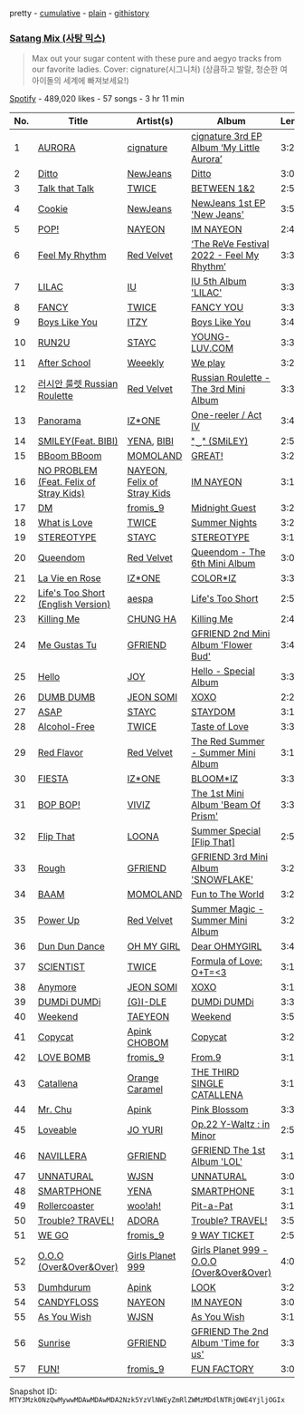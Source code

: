 pretty - [cumulative](/playlists/cumulative/37i9dQZF1DWTTHy0vndijk.md) - [plain](/playlists/plain/37i9dQZF1DWTTHy0vndijk) - [githistory](https://github.githistory.xyz/mackorone/spotify-playlist-archive/blob/main/playlists/plain/37i9dQZF1DWTTHy0vndijk)

### [Satang Mix \(사탕 믹스\)](https://open.spotify.com/playlist/37i9dQZF1DWTTHy0vndijk)

> Max out your sugar content with these pure and aegyo tracks from our favorite ladies\. Cover: cignature\(시그니처\) \(상큼하고 발랄, 청순한 여아이돌의 세계에 빠져보세요!\)

[Spotify](https://open.spotify.com/user/spotify) - 489,020 likes - 57 songs - 3 hr 11 min

| No. | Title | Artist(s) | Album | Length |
|---|---|---|---|---|
| 1 | [AURORA](https://open.spotify.com/track/41GURJxjE5urzLnrw2O2sI) | [cignature](https://open.spotify.com/artist/5x9WawpXGR82PWDFk9CKYQ) | [cignature 3rd EP Album ‘My Little Aurora’](https://open.spotify.com/album/0Bhl5VhnxFho8slGxiBgZK) | 3:26 |
| 2 | [Ditto](https://open.spotify.com/track/3r8RuvgbX9s7ammBn07D3W) | [NewJeans](https://open.spotify.com/artist/6HvZYsbFfjnjFrWF950C9d) | [Ditto](https://open.spotify.com/album/7bnqo1fdJU9nSfXQd3bSMe) | 3:05 |
| 3 | [Talk that Talk](https://open.spotify.com/track/0RDqNCRBGrSegk16Avfzuq) | [TWICE](https://open.spotify.com/artist/7n2Ycct7Beij7Dj7meI4X0) | [BETWEEN 1&2](https://open.spotify.com/album/3NZ94nQbqimcu2i71qhc4f) | 2:57 |
| 4 | [Cookie](https://open.spotify.com/track/2DwUdMJ5uxv20EhAildreg) | [NewJeans](https://open.spotify.com/artist/6HvZYsbFfjnjFrWF950C9d) | [NewJeans 1st EP 'New Jeans'](https://open.spotify.com/album/1HMLpmZAnNyl9pxvOnTovV) | 3:55 |
| 5 | [POP!](https://open.spotify.com/track/3lOMJTQTd6J34faYwASc33) | [NAYEON](https://open.spotify.com/artist/1VwDG9aBflQupaFNjUru9A) | [IM NAYEON](https://open.spotify.com/album/0wqjfojWuTcbEvwaizvTMw) | 2:48 |
| 6 | [Feel My Rhythm](https://open.spotify.com/track/2oBMZYteeO8DyXV9gDx6Za) | [Red Velvet](https://open.spotify.com/artist/1z4g3DjTBBZKhvAroFlhOM) | [‘The ReVe Festival 2022 \- Feel My Rhythm’](https://open.spotify.com/album/3HgoCO9wWuPcNhz8Ip4C46) | 3:30 |
| 7 | [LILAC](https://open.spotify.com/track/5xrtzzzikpG3BLbo4q1Yul) | [IU](https://open.spotify.com/artist/3HqSLMAZ3g3d5poNaI7GOU) | [IU 5th Album 'LILAC'](https://open.spotify.com/album/01dPJcwyht77brL4JQiR8R) | 3:34 |
| 8 | [FANCY](https://open.spotify.com/track/2qQpFbqqkLOGySgNK8wBXt) | [TWICE](https://open.spotify.com/artist/7n2Ycct7Beij7Dj7meI4X0) | [FANCY YOU](https://open.spotify.com/album/3aLpWFejbsdyafODLXRqwF) | 3:33 |
| 9 | [Boys Like You](https://open.spotify.com/track/34y2pV3RGFiCHSP12bNHVk) | [ITZY](https://open.spotify.com/artist/2KC9Qb60EaY0kW4eH68vr3) | [Boys Like You](https://open.spotify.com/album/1KYgerdWcEqB7KbppYtdXU) | 3:43 |
| 10 | [RUN2U](https://open.spotify.com/track/3gFcGnU4kTdMYLXDjH1TK8) | [STAYC](https://open.spotify.com/artist/01XYiBYaoMJcNhPokrg0l0) | [YOUNG\-LUV.COM](https://open.spotify.com/album/2xPdgNkM4yIQmP7axJ1T1o) | 3:33 |
| 11 | [After School](https://open.spotify.com/track/52CBUrIdyf8tbZaUY9iawE) | [Weeekly](https://open.spotify.com/artist/73B9bjqS2Z5KLXNGqXf64m) | [We play](https://open.spotify.com/album/4kU6DFVgZKoDYQPZk1OZp9) | 3:25 |
| 12 | [러시안 룰렛 Russian Roulette](https://open.spotify.com/track/5HiSc2ZCGn8L3cH3qSwzBT) | [Red Velvet](https://open.spotify.com/artist/1z4g3DjTBBZKhvAroFlhOM) | [Russian Roulette \- The 3rd Mini Album](https://open.spotify.com/album/6MNlcai3skKLKv5syzFwC3) | 3:31 |
| 13 | [Panorama](https://open.spotify.com/track/0CnpSTdL9l5vQM4YnzXtyo) | [IZ\*ONE](https://open.spotify.com/artist/5r1tUTxVSgvBHnoDuDODPH) | [One\-reeler / Act IV](https://open.spotify.com/album/3gfl9D7cMW3K87YiMbqsWK) | 3:42 |
| 14 | [SMILEY\(Feat\. BIBI\)](https://open.spotify.com/track/4zCIxSnVWpGNghERX4uWZF) | [YENA](https://open.spotify.com/artist/49muoiIu4uea4PO8vueUNN), [BIBI](https://open.spotify.com/artist/6UbmqUEgjLA6jAcXwbM1Z9) | [ˣ‿ˣ \(SMiLEY\)](https://open.spotify.com/album/7qldKtsOWklzmwgll5NjCw) | 2:53 |
| 15 | [BBoom BBoom](https://open.spotify.com/track/3BPoSr2pO34Aan6alFfVto) | [MOMOLAND](https://open.spotify.com/artist/5RR0MLwcjc87wjSw2JYdwx) | [GREAT!](https://open.spotify.com/album/5vt2sEP5J0VNbYXoA7h2k4) | 3:28 |
| 16 | [NO PROBLEM \(Feat\. Felix of Stray Kids\)](https://open.spotify.com/track/4zHvWi4iFAG45lgiN7smLC) | [NAYEON](https://open.spotify.com/artist/1VwDG9aBflQupaFNjUru9A), [Felix of Stray Kids](https://open.spotify.com/artist/40zyx4iztMjRbIIoI802r4) | [IM NAYEON](https://open.spotify.com/album/0wqjfojWuTcbEvwaizvTMw) | 3:16 |
| 17 | [DM](https://open.spotify.com/track/7B9W7Qsy5M2kyUNjQYIEG8) | [fromis\_9](https://open.spotify.com/artist/24nUVBIlCGi4twz4nYxJum) | [Midnight Guest](https://open.spotify.com/album/2WT1URsANJa9zhPsqzspMR) | 3:24 |
| 18 | [What is Love](https://open.spotify.com/track/3zhbXKFjUDw40pTYyCgt1Y) | [TWICE](https://open.spotify.com/artist/7n2Ycct7Beij7Dj7meI4X0) | [Summer Nights](https://open.spotify.com/album/2GKTroaa4ysyhEdvzpvUoM) | 3:28 |
| 19 | [STEREOTYPE](https://open.spotify.com/track/2bZIDMpzVooosmPHn0tHnd) | [STAYC](https://open.spotify.com/artist/01XYiBYaoMJcNhPokrg0l0) | [STEREOTYPE](https://open.spotify.com/album/7HGjNJBj1NQGNwCzFD2LHj) | 3:11 |
| 20 | [Queendom](https://open.spotify.com/track/6SpPr7K4YQ2wp8jU6uOTmQ) | [Red Velvet](https://open.spotify.com/artist/1z4g3DjTBBZKhvAroFlhOM) | [Queendom \- The 6th Mini Album](https://open.spotify.com/album/6Pe5LGQgU3mmvuRjFMsACV) | 3:01 |
| 21 | [La Vie en Rose](https://open.spotify.com/track/3WfaJhCL4p2JbdffJjV6Va) | [IZ\*ONE](https://open.spotify.com/artist/5r1tUTxVSgvBHnoDuDODPH) | [COLOR\*IZ](https://open.spotify.com/album/5Fl13rfH2DRRTo6OV4ecJY) | 3:38 |
| 22 | [Life's Too Short \(English Version\)](https://open.spotify.com/track/2mgzUVvDpb1zMSB4glLQ6T) | [aespa](https://open.spotify.com/artist/6YVMFz59CuY7ngCxTxjpxE) | [Life's Too Short](https://open.spotify.com/album/11lLYKMkFheiV7ObD7WCnx) | 2:58 |
| 23 | [Killing Me](https://open.spotify.com/track/3QD0Y1tTngihByjdWC99lG) | [CHUNG HA](https://open.spotify.com/artist/2PSJ6YriU7JsFucxACpU7Y) | [Killing Me](https://open.spotify.com/album/21jf5kUkK5nHYTuZ5GRZVW) | 2:44 |
| 24 | [Me Gustas Tu](https://open.spotify.com/track/6x7fux7bZEfnChKx3nhSZn) | [GFRIEND](https://open.spotify.com/artist/0qlWcS66ohOIi0M8JZwPft) | [GFRIEND 2nd Mini Album 'Flower Bud'](https://open.spotify.com/album/2mou6C67yLJkKWjV0FuXg7) | 3:40 |
| 25 | [Hello](https://open.spotify.com/track/3cGp1jXxLReLKz7QgVbWZR) | [JOY](https://open.spotify.com/artist/0sYpJ0nCC8AlDrZFeAA7ub) | [Hello \- Special Album](https://open.spotify.com/album/37mRfTDwQzVbHihypYY8oE) | 3:38 |
| 26 | [DUMB DUMB](https://open.spotify.com/track/5VXSt0cvi5wtJTox0wKI4x) | [JEON SOMI](https://open.spotify.com/artist/7zYj9S9SdIunYCfSm7vzAR) | [XOXO](https://open.spotify.com/album/63pvOn2B5pUUcUKUwIEg9m) | 2:27 |
| 27 | [ASAP](https://open.spotify.com/track/5BXr7hYZQOeRttkeWYTq5S) | [STAYC](https://open.spotify.com/artist/01XYiBYaoMJcNhPokrg0l0) | [STAYDOM](https://open.spotify.com/album/71hjsg660uio3Z8bnbB6fS) | 3:14 |
| 28 | [Alcohol\-Free](https://open.spotify.com/track/0BTaaKT4RMbs5M73tOHX5Y) | [TWICE](https://open.spotify.com/artist/7n2Ycct7Beij7Dj7meI4X0) | [Taste of Love](https://open.spotify.com/album/00vb6sViDbJLmLLchfbRh4) | 3:30 |
| 29 | [Red Flavor](https://open.spotify.com/track/7nKQ5WAcjnG48knyLuo8gO) | [Red Velvet](https://open.spotify.com/artist/1z4g3DjTBBZKhvAroFlhOM) | [The Red Summer \- Summer Mini Album](https://open.spotify.com/album/6OXg149IkmbgW7zfzbwgS2) | 3:11 |
| 30 | [FIESTA](https://open.spotify.com/track/6Ihdn6wW2UBhfTKWbP29KA) | [IZ\*ONE](https://open.spotify.com/artist/5r1tUTxVSgvBHnoDuDODPH) | [BLOOM\*IZ](https://open.spotify.com/album/5dm3PMCHxTSOdDFZ1hlfMm) | 3:37 |
| 31 | [BOP BOP!](https://open.spotify.com/track/3FNuG1PjKcOu7tAqZKB4kZ) | [VIVIZ](https://open.spotify.com/artist/7Lq3yAtwi0Z7zpxEwbQQNZ) | [The 1st Mini Album 'Beam Of Prism'](https://open.spotify.com/album/1SO45pKRdNI74Rdx7Hynh2) | 3:39 |
| 32 | [Flip That](https://open.spotify.com/track/7cHXwaBnIBFUPuP376z07E) | [LOONA](https://open.spotify.com/artist/52zMTJCKluDlFwMQWmccY7) | [Summer Special \[Flip That\]](https://open.spotify.com/album/7odJeHxR62PWP4Cms4GpwB) | 2:57 |
| 33 | [Rough](https://open.spotify.com/track/3CVeGXpoPKJQ9JuhPp3mpL) | [GFRIEND](https://open.spotify.com/artist/0qlWcS66ohOIi0M8JZwPft) | [GFRIEND 3rd Mini Album 'SNOWFLAKE'](https://open.spotify.com/album/0COnSwFb5qOhABUyWNw6Kp) | 3:29 |
| 34 | [BAAM](https://open.spotify.com/track/4Is1b37KJY9XVCgzp81FBW) | [MOMOLAND](https://open.spotify.com/artist/5RR0MLwcjc87wjSw2JYdwx) | [Fun to The World](https://open.spotify.com/album/75dkh8s39e7txjNe9cODH3) | 3:28 |
| 35 | [Power Up](https://open.spotify.com/track/381g0b6QZxC13SzA2HRMIc) | [Red Velvet](https://open.spotify.com/artist/1z4g3DjTBBZKhvAroFlhOM) | [Summer Magic \- Summer Mini Album](https://open.spotify.com/album/5zWa1ZEUBctbKqvwXbFawo) | 3:22 |
| 36 | [Dun Dun Dance](https://open.spotify.com/track/54HsCR7lJJdwxmEnTY1JfF) | [OH MY GIRL](https://open.spotify.com/artist/2019zR22qK2RBvCqtudBaI) | [Dear OHMYGIRL](https://open.spotify.com/album/2xfmLni05CCgygcNdtPvuN) | 3:40 |
| 37 | [SCIENTIST](https://open.spotify.com/track/0BJMgVrnWIvgYsjq8KaPeh) | [TWICE](https://open.spotify.com/artist/7n2Ycct7Beij7Dj7meI4X0) | [Formula of Love: O+T=<3](https://open.spotify.com/album/5052Ip89wdW8EGdpjEpNeq) | 3:14 |
| 38 | [Anymore](https://open.spotify.com/track/6GwtJzM3yffZ4FJ39QuUcE) | [JEON SOMI](https://open.spotify.com/artist/7zYj9S9SdIunYCfSm7vzAR) | [XOXO](https://open.spotify.com/album/63pvOn2B5pUUcUKUwIEg9m) | 3:17 |
| 39 | [DUMDi DUMDi](https://open.spotify.com/track/2fJ70dRX7J4jiVxKUQQp7C) | [\(G\)I\-DLE](https://open.spotify.com/artist/2AfmfGFbe0A0WsTYm0SDTx) | [DUMDi DUMDi](https://open.spotify.com/album/0NC6QFvAc9H9r5iov9QwjK) | 3:30 |
| 40 | [Weekend](https://open.spotify.com/track/6cqH1q7g5GeRVQVMK1Vc7f) | [TAEYEON](https://open.spotify.com/artist/3qNVuliS40BLgXGxhdBdqu) | [Weekend](https://open.spotify.com/album/4tJsXd2onpa4P9lFmkJIKy) | 3:53 |
| 41 | [Copycat](https://open.spotify.com/track/3eRXnVROQcJxwzovKyLTnd) | [Apink CHOBOM](https://open.spotify.com/artist/1eDD6vNEyVQXGev7af156d) | [Copycat](https://open.spotify.com/album/0NYssBVyeMwUSRzsIKATIE) | 3:24 |
| 42 | [LOVE BOMB](https://open.spotify.com/track/3RtapbUtHJgnVlZWahStUS) | [fromis\_9](https://open.spotify.com/artist/24nUVBIlCGi4twz4nYxJum) | [From.9](https://open.spotify.com/album/6M4WrayhANSknC8e4cOFue) | 3:19 |
| 43 | [Catallena](https://open.spotify.com/track/5fWKr5p15BTazjflJ6HX5j) | [Orange Caramel](https://open.spotify.com/artist/2QHTtUsN6Q13w3QHdfRqsK) | [THE THIRD SINGLE CATALLENA](https://open.spotify.com/album/3FeATTUjZWvmXW2kP9CHWY) | 3:13 |
| 44 | [Mr\. Chu](https://open.spotify.com/track/6fT9eZYgSvhu9v8wzrZkdG) | [Apink](https://open.spotify.com/artist/2uWcrwgWmZcQc3IPBs3tfU) | [Pink Blossom](https://open.spotify.com/album/5BrUPvAXYFeCqLKoTjSw3o) | 3:34 |
| 45 | [Loveable](https://open.spotify.com/track/087TC6IfJ8z7fBItvglRRs) | [JO YURI](https://open.spotify.com/artist/3LFFf4EpKn2krneZ9vozyz) | [Op.22 Y\-Waltz : in Minor](https://open.spotify.com/album/2CMx2ufebKtglecf9Q1F90) | 2:56 |
| 46 | [NAVILLERA](https://open.spotify.com/track/2Oi0IO8K4BEbhPUdWcjNmv) | [GFRIEND](https://open.spotify.com/artist/0qlWcS66ohOIi0M8JZwPft) | [GFRIEND The 1st Album 'LOL'](https://open.spotify.com/album/0PlSM2Hml1cFANnzYu6RCg) | 3:13 |
| 47 | [UNNATURAL](https://open.spotify.com/track/1eykKBqxHgasGHwjOQIvbt) | [WJSN](https://open.spotify.com/artist/6hhqsQZhtp9hfaZhSd0VSD) | [UNNATURAL](https://open.spotify.com/album/0uD1Chx5ZsnZM4kS8yK0S8) | 3:01 |
| 48 | [SMARTPHONE](https://open.spotify.com/track/3660VWl7PCUsXhZlakn0KY) | [YENA](https://open.spotify.com/artist/49muoiIu4uea4PO8vueUNN) | [SMARTPHONE](https://open.spotify.com/album/0lbUf1aVf8xmveSuspuNW0) | 3:18 |
| 49 | [Rollercoaster](https://open.spotify.com/track/7uwNVnaOswnVGJ5v8e2bQk) | [woo!ah!](https://open.spotify.com/artist/7mgY992t7YTx6UELsoIMRa) | [Pit\-a\-Pat](https://open.spotify.com/album/4ivrWy4dTl3eOAEOfFXnM0) | 3:14 |
| 50 | [Trouble? TRAVEL!](https://open.spotify.com/track/6A3J47xL9B4EFAjQ79YX52) | [ADORA](https://open.spotify.com/artist/3M1kgHOpPruu1uBymBHF3r) | [Trouble? TRAVEL!](https://open.spotify.com/album/07FQYMZJFk9t3jpZ8fDQAA) | 3:53 |
| 51 | [WE GO](https://open.spotify.com/track/7oQqeRSV38YqkRv2UGvmbS) | [fromis\_9](https://open.spotify.com/artist/24nUVBIlCGi4twz4nYxJum) | [9 WAY TICKET](https://open.spotify.com/album/5DPggk2zBmJYqtaUyLOlVW) | 2:55 |
| 52 | [O.O.O \(Over&Over&Over\)](https://open.spotify.com/track/6k3U1g0Tu11V1AcVzSt6re) | [Girls Planet 999](https://open.spotify.com/artist/1dTvYIUWdOcBXYyUWhi91W) | [Girls Planet 999 \- O.O.O \(Over&Over&Over\)](https://open.spotify.com/album/2IZkygDdvEokN7CCSjrck6) | 4:07 |
| 53 | [Dumhdurum](https://open.spotify.com/track/55kuHkT2CWhWKF6CoRDnJq) | [Apink](https://open.spotify.com/artist/2uWcrwgWmZcQc3IPBs3tfU) | [LOOK](https://open.spotify.com/album/49NKBZDb92AQlMFypkZRTF) | 3:28 |
| 54 | [CANDYFLOSS](https://open.spotify.com/track/3r6v6awkmqrHLj9yKaYZmZ) | [NAYEON](https://open.spotify.com/artist/1VwDG9aBflQupaFNjUru9A) | [IM NAYEON](https://open.spotify.com/album/0wqjfojWuTcbEvwaizvTMw) | 3:01 |
| 55 | [As You Wish](https://open.spotify.com/track/42zMiF3EFBg5CsYbgKdhj1) | [WJSN](https://open.spotify.com/artist/6hhqsQZhtp9hfaZhSd0VSD) | [As You Wish](https://open.spotify.com/album/5QsZIQcV5BOX9Tzj3IPVyo) | 3:15 |
| 56 | [Sunrise](https://open.spotify.com/track/1e7eOq89QU6vGYCJp9yW2L) | [GFRIEND](https://open.spotify.com/artist/0qlWcS66ohOIi0M8JZwPft) | [GFRIEND The 2nd Album 'Time for us'](https://open.spotify.com/album/7jxp9UaF0Hmtmr6zuacjoO) | 3:36 |
| 57 | [FUN!](https://open.spotify.com/track/3bD1rBz24Pnu6tjXf4wJxH) | [fromis\_9](https://open.spotify.com/artist/24nUVBIlCGi4twz4nYxJum) | [FUN FACTORY](https://open.spotify.com/album/3uMKUGH8pf5hzeyw44aiTF) | 3:03 |

Snapshot ID: `MTY3Mzk0NzQwMywwMDAwMDAwMDA2Nzk5YzVlNWEyZmRlZWMzMDdlNTRjOWE4YjljOGIx`
